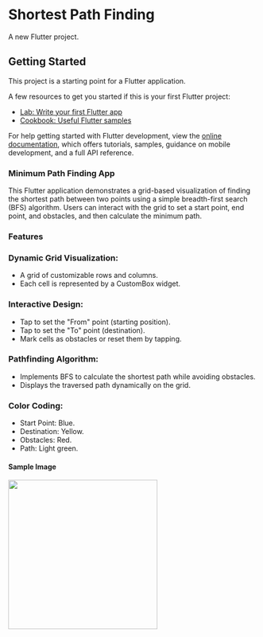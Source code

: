 # Shortest Path Finding

A new Flutter project.

## Getting Started

This project is a starting point for a Flutter application.

A few resources to get you started if this is your first Flutter project:

- [Lab: Write your first Flutter app](https://docs.flutter.dev/get-started/codelab)
- [Cookbook: Useful Flutter samples](https://docs.flutter.dev/cookbook)

For help getting started with Flutter development, view the
[online documentation](https://docs.flutter.dev/), which offers tutorials,
samples, guidance on mobile development, and a full API reference.

### Minimum Path Finding App
This Flutter application demonstrates a grid-based visualization of finding the shortest path between two points using a simple breadth-first search (BFS) algorithm. Users can interact with the grid to set a start point, end point, and obstacles, and then calculate the minimum path.

### Features
### Dynamic Grid Visualization:

- A grid of customizable rows and columns.
- Each cell is represented by a CustomBox widget.
### Interactive Design:

- Tap to set the "From" point (starting position).
- Tap to set the "To" point (destination).
- Mark cells as obstacles or reset them by tapping.
### Pathfinding Algorithm:

- Implements BFS to calculate the shortest path while avoiding obstacles.
- Displays the traversed path dynamically on the grid.
### Color Coding:

- Start Point: Blue.
- Destination: Yellow.
- Obstacles: Red.
- Path: Light green.

#### Sample Image

<img src="https://github.com/user-attachments/assets/978b9c42-4351-4d32-bf5e-fbdb3fa7d667" width="300"/>
